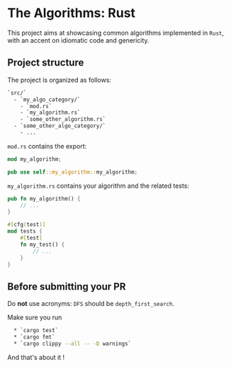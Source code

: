 # The Algorithms: Rust

This project aims at showcasing common algorithms implemented in `Rust`, with an accent on idiomatic code and genericity.

## Project structure

The project is organized as follows:

```bash
`src/`
  - `my_algo_category/`
    - `mod.rs`
    - `my_algorithm.rs`
    - `some_other_algorithm.rs`
  - `some_other_algo_category/`
    - ...
```

`mod.rs` contains the export:

```rust
mod my_algorithm;

pub use self::my_algorithm::my_algorithm;
```

`my_algorithm.rs` contains your algorithm and the related tests:

```rust
pub fn my_algorithm() {
    // ...
}

#[cfg(test)]
mod tests {
    #[test]
    fn my_test() {
        // ...
    }
}
```

## Before submitting your PR

Do **not** use acronyms: `DFS` should be `depth_first_search`.

Make sure you run

```bash
  * `cargo test`
  * `cargo fmt`
  * `cargo clippy --all -- -D warnings`
```

  And that's about it !

